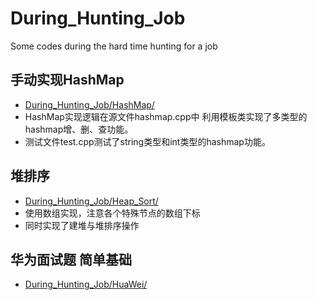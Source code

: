 # During_Hunting_Job
Some codes during the hard time hunting for a job
## 手动实现HashMap
- [During_Hunting_Job/HashMap/](https://github.com/yeyuezhishui/During_Hunting_Job/tree/master/HashMap)
- HashMap实现逻辑在源文件hashmap.cpp中
利用模板类实现了多类型的hashmap增、删、查功能。
- 测试文件test.cpp测试了string类型和int类型的hashmap功能。
## 堆排序
- [During_Hunting_Job/Heap_Sort/](https://github.com/yeyuezhishui/During_Hunting_Job/tree/master/Heap_Sort)
- 使用数组实现，注意各个特殊节点的数组下标
- 同时实现了建堆与堆排序操作
## 华为面试题 简单基础
- [During_Hunting_Job/HuaWei/](https://github.com/yeyuezhishui/During_Hunting_Job/tree/master/HuaWei)

